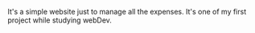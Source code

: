 It's a simple website just to manage all the expenses. It's one of my first project while studying webDev.
                    